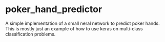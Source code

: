 # poker_hand_predictor
A simple implementation of a small neral network to predict poker hands. This is mostly just an example of how to use keras on multi-class classification problems.
